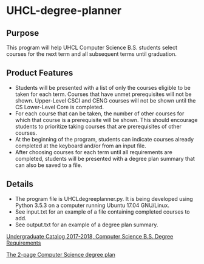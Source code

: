 # UHCL-degree-planner

## Purpose
This program will help UHCL Computer Science B.S. students select courses for the next term and all subsequent terms until graduation.

## Product Features
- Students will be presented with a list of only the courses eligible to be taken for each term.  Courses that have unmet prerequisites will not be shown.  Upper-Level CSCI and CENG courses will not be shown until the CS Lower-Level Core is completed. 
- For each course that can be taken, the number of other courses for which that course is a prerequisite will be shown.  This should encourage students to prioritize taking courses that are prerequisites of other courses.
- At the beginning of the program, students can indicate courses already completed at the keyboard and/or from an input file.
- After choosing courses for each term until all requirements are completed, students will be presented with a degree plan summary that can also be saved to a file.

## Details
- The program file is UHCLdegreeplanner.py.  It is being developed using Python 3.5.3 on a computer running Ubuntu 17.04 GNU/Linux.
- See input.txt for an example of a file containing completed courses to add.
- See output.txt for an example of a degree plan summary.

[Undergraduate Catalog 2017-2018, Computer Science B.S. Degree Requirements](https://catalog.uhcl.edu/current/undergraduate/degrees-and-programs/bachelors/computer-science-bs)

[The 2-page Computer Science degree plan](https://www.uhcl.edu/academics/degrees/documents/cse/wbs-computerscience.pdf)

